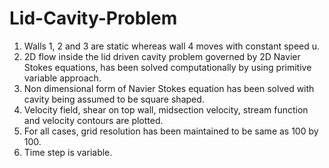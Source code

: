 # Lid-Cavity-Problem
1. Walls 1, 2 and 3 are static whereas wall 4 moves with constant speed u. 
2. 2D flow inside the lid driven cavity problem governed by 2D Navier Stokes equations,
  has been solved computationally by using primitive variable approach. 
3. Non dimensional form of Navier Stokes equation has been solved with cavity being assumed to be square shaped. 
4. Velocity field, shear on top wall, midsection velocity, stream function and velocity contours are plotted.
5. For all cases, grid resolution has been maintained to be same as 100 by 100. 
6. Time step is variable.